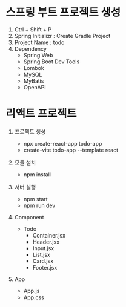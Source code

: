 # 스프링 부트 프로젝트 생성
1. Ctrl + Shift + P 
2. Spring Initializr : Create Gradle Project
3. Project Name : todo
4. Dependency
    - Spring Web
    - Spring Boot Dev Tools
    - Lombok
    - MySQL
    - MyBatis
    - OpenAPI

# 리액트 프로젝트
1. 프로젝트 생성
    - npx create-react-app todo-app
    - create-vite todo-app --template react

2. 모듈 설치 
    - npm install

3. 서버 실행
    - npm start
    - npm run dev

4. Component
    - Todo
        - Container.jsx
        - Header.jsx
        - Input.jsx
        - List.jsx
        - Card.jsx
        - Footer.jsx

4. App
    - App.js
    - App.css
